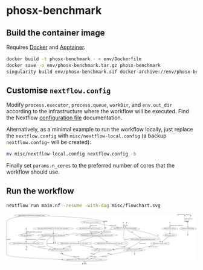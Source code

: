 # phosx-benchmark

## Build the container image

Requires [Docker](https://www.docker.com) and [Apptainer](https://apptainer.org).

```bash
docker build -t phosx-benchmark - < env/Dockerfile
docker save -o env/phosx-benchmark.tar.gz phosx-benchmark
singularity build env/phosx-benchmark.sif docker-archive://env/phosx-benchmark.tar.gz
```

## Customise `nextflow.config`

Modify `process.executor`, `process.queue`, `workDir`, and `env.out_dir` according to the infrastructure where the workflow will be executed. Find the Nextflow [configuration file](https://www.nextflow.io/docs/latest/config.html) documentation.

Alternatively, as a minimal example to run the workflow locally, just replace the `nextflow.config` with `misc/nextflow-local.config` (a backup `nextflow.config~` will be created):

```bash
mv misc/nextflow-local.config nextflow.config -b
```

Finally set `params.n_cores` to the preferred number of cores that the workflow should use.

## Run the workflow

```bash
nextflow run main.nf -resume -with-dag misc/flowchart.svg
```

![flowchart](misc/flowchart.svg)


